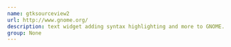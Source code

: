 ```yaml
---
name: gtksourceview2
url: http://www.gnome.org/
description: text widget adding syntax highlighting and more to GNOME. URL : http://www.gnome.org/ Groups : None
group: None
---
```

